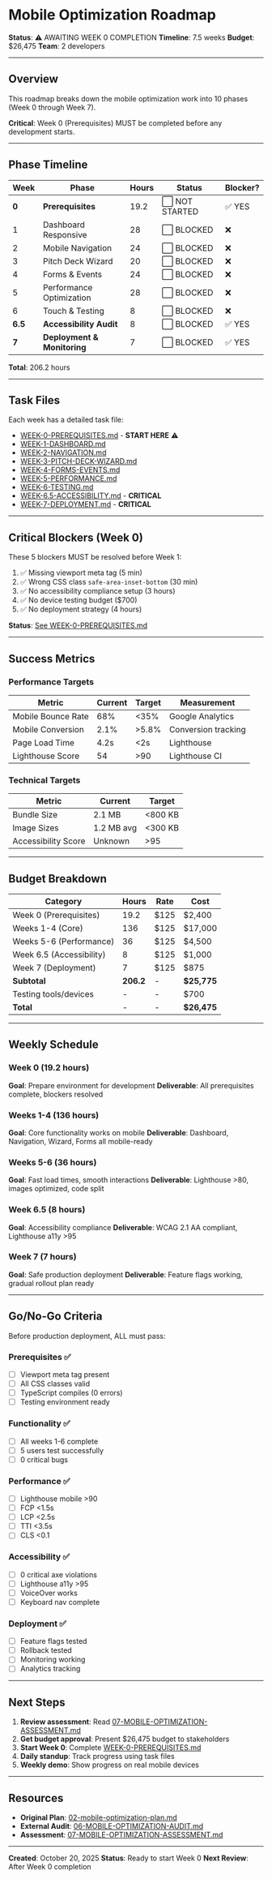 # Mobile Optimization Roadmap

**Status**: ⚠️ AWAITING WEEK 0 COMPLETION
**Timeline**: 7.5 weeks
**Budget**: $26,475
**Team**: 2 developers

---

## Overview

This roadmap breaks down the mobile optimization work into 10 phases (Week 0 through Week 7).

**Critical**: Week 0 (Prerequisites) MUST be completed before any development starts.

---

## Phase Timeline

| Week | Phase | Hours | Status | Blocker? |
|------|-------|-------|--------|----------|
| **0** | **Prerequisites** | 19.2 | ⬜ NOT STARTED | ✅ YES |
| 1 | Dashboard Responsive | 28 | ⬜ BLOCKED | ❌ |
| 2 | Mobile Navigation | 24 | ⬜ BLOCKED | ❌ |
| 3 | Pitch Deck Wizard | 20 | ⬜ BLOCKED | ❌ |
| 4 | Forms & Events | 24 | ⬜ BLOCKED | ❌ |
| 5 | Performance Optimization | 28 | ⬜ BLOCKED | ❌ |
| 6 | Touch & Testing | 8 | ⬜ BLOCKED | ❌ |
| **6.5** | **Accessibility Audit** | 8 | ⬜ BLOCKED | ✅ YES |
| **7** | **Deployment & Monitoring** | 7 | ⬜ BLOCKED | ✅ YES |

**Total**: 206.2 hours

---

## Task Files

Each week has a detailed task file:

- [WEEK-0-PREREQUISITES.md](./WEEK-0-PREREQUISITES.md) - **START HERE** ⚠️
- [WEEK-1-DASHBOARD.md](./WEEK-1-DASHBOARD.md)
- [WEEK-2-NAVIGATION.md](./WEEK-2-NAVIGATION.md)
- [WEEK-3-PITCH-DECK-WIZARD.md](./WEEK-3-PITCH-DECK-WIZARD.md)
- [WEEK-4-FORMS-EVENTS.md](./WEEK-4-FORMS-EVENTS.md)
- [WEEK-5-PERFORMANCE.md](./WEEK-5-PERFORMANCE.md)
- [WEEK-6-TESTING.md](./WEEK-6-TESTING.md)
- [WEEK-6.5-ACCESSIBILITY.md](./WEEK-6.5-ACCESSIBILITY.md) - **CRITICAL**
- [WEEK-7-DEPLOYMENT.md](./WEEK-7-DEPLOYMENT.md) - **CRITICAL**

---

## Critical Blockers (Week 0)

These 5 blockers MUST be resolved before Week 1:

1. ✅ Missing viewport meta tag (5 min)
2. ✅ Wrong CSS class `safe-area-inset-bottom` (30 min)
3. ✅ No accessibility compliance setup (3 hours)
4. ✅ No device testing budget ($700)
5. ✅ No deployment strategy (4 hours)

**Status**: [See WEEK-0-PREREQUISITES.md](./WEEK-0-PREREQUISITES.md)

---

## Success Metrics

### Performance Targets

| Metric | Current | Target | Measurement |
|--------|---------|--------|-------------|
| Mobile Bounce Rate | 68% | <35% | Google Analytics |
| Mobile Conversion | 2.1% | >5.8% | Conversion tracking |
| Page Load Time | 4.2s | <2s | Lighthouse |
| Lighthouse Score | 54 | >90 | Lighthouse CI |

### Technical Targets

| Metric | Current | Target |
|--------|---------|--------|
| Bundle Size | 2.1 MB | <800 KB |
| Image Sizes | 1.2 MB avg | <300 KB |
| Accessibility Score | Unknown | >95 |

---

## Budget Breakdown

| Category | Hours | Rate | Cost |
|----------|-------|------|------|
| Week 0 (Prerequisites) | 19.2 | $125 | $2,400 |
| Weeks 1-4 (Core) | 136 | $125 | $17,000 |
| Weeks 5-6 (Performance) | 36 | $125 | $4,500 |
| Week 6.5 (Accessibility) | 8 | $125 | $1,000 |
| Week 7 (Deployment) | 7 | $125 | $875 |
| **Subtotal** | **206.2** | - | **$25,775** |
| Testing tools/devices | - | - | $700 |
| **Total** | - | - | **$26,475** |

---

## Weekly Schedule

### Week 0 (19.2 hours)
**Goal**: Prepare environment for development
**Deliverable**: All prerequisites complete, blockers resolved

### Weeks 1-4 (136 hours)
**Goal**: Core functionality works on mobile
**Deliverable**: Dashboard, Navigation, Wizard, Forms all mobile-ready

### Weeks 5-6 (36 hours)
**Goal**: Fast load times, smooth interactions
**Deliverable**: Lighthouse >80, images optimized, code split

### Week 6.5 (8 hours)
**Goal**: Accessibility compliance
**Deliverable**: WCAG 2.1 AA compliant, Lighthouse a11y >95

### Week 7 (7 hours)
**Goal**: Safe production deployment
**Deliverable**: Feature flags working, gradual rollout plan ready

---

## Go/No-Go Criteria

Before production deployment, ALL must pass:

### Prerequisites ✅
- [ ] Viewport meta tag present
- [ ] All CSS classes valid
- [ ] TypeScript compiles (0 errors)
- [ ] Testing environment ready

### Functionality ✅
- [ ] All weeks 1-6 complete
- [ ] 5 users test successfully
- [ ] 0 critical bugs

### Performance ✅
- [ ] Lighthouse mobile >90
- [ ] FCP <1.5s
- [ ] LCP <2.5s
- [ ] TTI <3.5s
- [ ] CLS <0.1

### Accessibility ✅
- [ ] 0 critical axe violations
- [ ] Lighthouse a11y >95
- [ ] VoiceOver works
- [ ] Keyboard nav complete

### Deployment ✅
- [ ] Feature flags tested
- [ ] Rollback tested
- [ ] Monitoring working
- [ ] Analytics tracking

---

## Next Steps

1. **Review assessment**: Read [07-MOBILE-OPTIMIZATION-ASSESSMENT.md](../07-MOBILE-OPTIMIZATION-ASSESSMENT.md)
2. **Get budget approval**: Present $26,475 budget to stakeholders
3. **Start Week 0**: Complete [WEEK-0-PREREQUISITES.md](./WEEK-0-PREREQUISITES.md)
4. **Daily standup**: Track progress using task files
5. **Weekly demo**: Show progress on real mobile devices

---

## Resources

- **Original Plan**: [02-mobile-optimization-plan.md](../02-mobile-optimization-plan.md)
- **External Audit**: [06-MOBILE-OPTIMIZATION-AUDIT.md](../06-MOBILE-OPTIMIZATION-AUDIT.md)
- **Assessment**: [07-MOBILE-OPTIMIZATION-ASSESSMENT.md](../07-MOBILE-OPTIMIZATION-ASSESSMENT.md)

---

**Created**: October 20, 2025
**Status**: Ready to start Week 0
**Next Review**: After Week 0 completion
